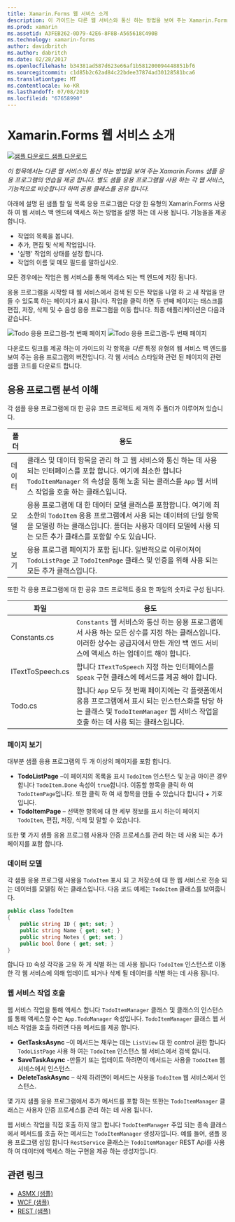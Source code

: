 ```yaml
---
title: Xamarin.Forms 웹 서비스 소개
description: 이 가이드는 다른 웹 서비스와 통신 하는 방법을 보여 주는 Xamarin.Forms 샘플 응용 프로그램의 연습을 제공 합니다. 별도 샘플 응용 프로그램을 사용 하는 각 웹 서비스, 기능적으로 비슷합니다 하며 공용 클래스를 공유 합니다.
ms.prod: xamarin
ms.assetid: A3FEB262-0D79-42E6-8F8B-A565618C490B
ms.technology: xamarin-forms
author: davidbritch
ms.author: dabritch
ms.date: 02/28/2017
ms.openlocfilehash: b34381ad587d623e66af1b581200094448851bf6
ms.sourcegitcommit: c1d85b2c62ad84c22bdee37874ad30128581bca6
ms.translationtype: MT
ms.contentlocale: ko-KR
ms.lasthandoff: 07/08/2019
ms.locfileid: "67658990"
---
```

# <a name="xamarinforms-web-services-introduction"></a>Xamarin.Forms 웹 서비스 소개

[![샘플 다운로드](~/media/shared/download.png) 샘플 다운로드](https://developer.xamarin.com/samples/xamarin-forms/WebServices/TodoREST)

_이 항목에서는 다른 웹 서비스와 통신 하는 방법을 보여 주는 Xamarin.Forms 샘플 응용 프로그램의 연습을 제공 합니다. 별도 샘플 응용 프로그램을 사용 하는 각 웹 서비스, 기능적으로 비슷합니다 하며 공용 클래스를 공유 합니다._

아래에 설명 된 샘플 할 일 목록 응용 프로그램은 다양 한 유형의 Xamarin.Forms 사용 하 여 웹 서비스 백 엔드에 액세스 하는 방법을 설명 하는 데 사용 됩니다. 기능을을 제공합니다.

- 작업의 목록을 봅니다.
- 추가, 편집 및 삭제 작업입니다.
- '실행' 작업의 상태를 설정 합니다.
- 작업의 이름 및 메모 필드를 말하십시오.

모든 경우에는 작업은 웹 서비스를 통해 액세스 되는 백 엔드에 저장 됩니다.

응용 프로그램을 시작할 때 웹 서비스에서 검색 된 모든 작업을 나열 하 고 새 작업을 만들 수 있도록 하는 페이지가 표시 됩니다. 작업을 클릭 하면 두 번째 페이지는 태스크를 편집, 저장, 삭제 및 수 음성 응용 프로그램을 이동 합니다. 최종 애플리케이션은 다음과 같습니다.

![](introduction-images/app-example-1.png "Todo 응용 프로그램-첫 번째 페이지")
![](introduction-images/app-example-2.png "Todo 응용 프로그램-두 번째 페이지")

다운로드 링크를 제공 하는이 가이드의 각 항목을 *다른* 특정 유형의 웹 서비스 백 엔드를 보여 주는 응용 프로그램의 버전입니다. 각 웹 서비스 스타일와 관련 된 페이지의 관련 샘플 코드를 다운로드 합니다.

## <a name="understand-the-application-anatomy"></a>응용 프로그램 분석 이해

각 샘플 응용 프로그램에 대 한 공유 코드 프로젝트 세 개의 주 폴더가 이루어져 있습니다.

|폴더|용도|
|--- |--- |
|데이터|클래스 및 데이터 항목을 관리 하 고 웹 서비스와 통신 하는 데 사용 되는 인터페이스를 포함 합니다. 여기에 최소한 합니다 `TodoItemManager` 의 속성을 통해 노출 되는 클래스를 `App` 웹 서비스 작업을 호출 하는 클래스입니다.|
|모델|응용 프로그램에 대 한 데이터 모델 클래스를 포함합니다. 여기에 최소한의 `TodoItem` 응용 프로그램에서 사용 되는 데이터의 단일 항목을 모델링 하는 클래스입니다. 폴더는 사용자 데이터 모델에 사용 되는 모든 추가 클래스를 포함할 수도 있습니다.|
|보기|응용 프로그램 페이지가 포함 됩니다. 일반적으로 이루어져이 `TodoListPage` 고 `TodoItemPage` 클래스 및 인증을 위해 사용 되는 모든 추가 클래스입니다.|

또한 각 응용 프로그램에 대 한 공유 코드 프로젝트 중요 한 파일의 숫자로 구성 됩니다.

|파일|용도|
|--- |--- |
|Constants.cs|`Constants` 웹 서비스와 통신 하는 응용 프로그램에서 사용 하는 모든 상수를 지정 하는 클래스입니다. 이러한 상수는 공급자에서 만든 개인 백 엔드 서비스에 액세스 하는 업데이트 해야 합니다.|
|ITextToSpeech.cs|합니다 `ITextToSpeech` 지정 하는 인터페이스를 `Speak` 구현 클래스에 메서드를 제공 해야 합니다.|
|Todo.cs|합니다 `App` 모두 첫 번째 페이지에는 각 플랫폼에서 응용 프로그램에서 표시 되는 인스턴스화를 담당 하는 클래스 및 `TodoItemManager` 웹 서비스 작업을 호출 하는 데 사용 되는 클래스입니다.|

### <a name="view-pages"></a>페이지 보기

대부분 샘플 응용 프로그램의 두 개 이상의 페이지를 포함 합니다.

- **TodoListPage** –이 페이지의 목록을 표시 `TodoItem` 인스턴스 및 눈금 아이콘 경우 합니다 `TodoItem.Done` 속성이 `true`합니다. 이동할 항목을 클릭 하 여 `TodoItemPage`입니다. 또한 클릭 하 여 새 항목을 만들 수 있습니다 합니다 *+* 기호입니다.
- **TodoItemPage** – 선택한 항목에 대 한 세부 정보를 표시 하는이 페이지 `TodoItem`, 편집, 저장, 삭제 및 말할 수 있습니다.

또한 몇 가지 샘플 응용 프로그램 사용자 인증 프로세스를 관리 하는 데 사용 되는 추가 페이지를 포함 합니다.

### <a name="model-the-data"></a>데이터 모델

각 샘플 응용 프로그램 사용을 `TodoItem` 표시 되 고 저장소에 대 한 웹 서비스로 전송 되는 데이터를 모델링 하는 클래스입니다. 다음 코드 예제는 `TodoItem` 클래스를 보여줍니다.

```csharp
public class TodoItem
{
    public string ID { get; set; }
    public string Name { get; set; }
    public string Notes { get; set; }
    public bool Done { get; set; }
}
```

합니다 `ID` 속성 각각을 고유 하 게 식별 하는 데 사용 됩니다 `TodoItem` 인스턴스로 이동한 각 웹 서비스에 의해 업데이트 되거나 삭제 될 데이터를 식별 하는 데 사용 됩니다.

### <a name="invoke-web-service-operations"></a>웹 서비스 작업 호출

웹 서비스 작업을 통해 액세스 합니다 `TodoItemManager` 클래스 및 클래스의 인스턴스를 통해 액세스할 수는 `App.TodoManager` 속성입니다. `TodoItemManager` 클래스 웹 서비스 작업을 호출 하려면 다음 메서드를 제공 합니다.

- **GetTasksAsync** –이 메서드는 채우는 데는 `ListView` 대 한 control 권한 합니다 `TodoListPage` 사용 하 여는 `TodoItem` 인스턴스 웹 서비스에서 검색 합니다.
- **SaveTaskAsync** -만들기 또는 업데이트 하려면이 메서드는 사용을 `TodoItem` 웹 서비스에서 인스턴스.
- **DeleteTaskAsync** – 삭제 하려면이 메서드는 사용을 `TodoItem` 웹 서비스에서 인스턴스.

몇 가지 샘플 응용 프로그램에서 추가 메서드를 포함 하는 또한는 `TodoItemManager` 클래스는 사용자 인증 프로세스를 관리 하는 데 사용 됩니다.

웹 서비스 작업을 직접 호출 하지 않고 합니다 `TodoItemManager` 주입 되는 종속 클래스에서 메서드를 호출 하는 메서드는 `TodoItemManager` 생성자입니다. 예를 들어, 샘플 응용 프로그램 삽입 합니다 `RestService` 클래스는 `TodoItemManager` REST Api를 사용 하 여 데이터에 액세스 하는 구현을 제공 하는 생성자입니다.

## <a name="related-links"></a>관련 링크

- [ASMX (샘플)](https://developer.xamarin.com/samples/xamarin-forms/WebServices/TodoASMX)
- [WCF (샘플)](https://developer.xamarin.com/samples/xamarin-forms/WebServices/TodoWCF)
- [REST (샘플)](https://developer.xamarin.com/samples/xamarin-forms/WebServices/TodoREST)
